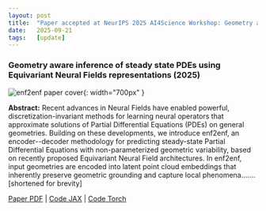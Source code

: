 ```yaml
---
layout: post
title:  "Paper accepted at NeurIPS 2025 AI4Science Workshop: Geometry aware inference of steady state PDEs using Equivariant Neural Fields representations"
date:   2025-09-21
tags:   [update]
---
```


### Geometry aware inference of steady state PDEs using Equivariant Neural Fields representations (2025)

![enf2enf paper cover](/assets/img/enf2enf_cover-1.png){: width="700px" }


**Abstract:** Recent advances in Neural Fields have enabled powerful, discretization-invariant methods for learning neural operators that approximate solutions of Partial Differential Equations (PDEs) on general geometries. Building on these developments, we introduce enf2enf, an encoder--decoder methodology for predicting steady-state Partial Differential Equations with non-parameterized geometric variability, based on recently proposed Equivariant Neural Field architectures. In enf2enf, input geometries are encoded into latent point cloud embeddings that inherently preserve geometric grounding and capture local phenomena....... [shortened for brevity]

[Paper PDF](https://arxiv.org/abs/2504.18591) | [Code JAX](https://github.com/giovannicatalani/enf2enf) | [Code Torch](https://github.com/giovannicatalani/enf2enf_pytorch) 